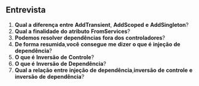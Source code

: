 ## Entrevista

1. **Qual a** **diferença** **entre** **AddTransient**, **AddScoped** **e** **AddSingleton**?
2. **Qual a** **finalidade** **do** **atributo** **FromServices**?
3. **Podemos resolver** **dependências** **fora dos** **controladores**?
4. **De forma** **resumida**,**você** **consegue** **me** **dizer** **o que é** **injeção** **de** **dependência**?
5. **O que é** **Inversão** **de** **Controle**?
6. **O que é** **Inversão** **de** **Dependência**?
7. **Qual a** **relação** **entre** **injeção** **de** **dependência**,**inversão** **de** **controle** **e** **inversão** **de** **dependência**?